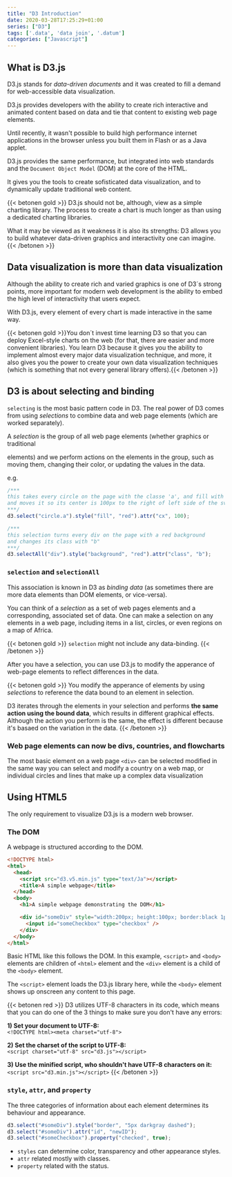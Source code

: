 ```yaml
---
title: "D3 Introduction"
date: 2020-03-28T17:25:29+01:00
series: ["D3"]
tags: ['.data', 'data join', '.datum']
categories: ["Javascript"]
---
```


## What is D3.js
D3.js stands for _data-driven documents_ and it was created to fill a demand for web-accessible data visualization.

D3.js provides developers with the ability to create rich interactive and animated content based on data and tie that content to existing web page elements.

Until recently, it wasn't possible to build high performance internet applications in the browser unless you built them in Flash or as a Java applet.

D3.js provides the same performance, but integrated into web standards and the `Document Object Model` (DOM) at the core of the HTML. 

It gives you the tools to create sofisticated data visualization, and to dynamically update traditional web content. 

{{< betonen gold >}}
D3.js should not be, although, view as a simple charting library. The process to create a chart is much longer as than using a dedicated charting libraries.

What it may be viewed as it weakness it is also its strengths: D3 allows you to build whatever data-driven graphics and interactivity one can imagine.
{{< /betonen >}}


## Data visualization is more than data visualization

Although the ability to create rich and varied graphics is one of D3´s strong points, more important for modern web development is the ability to embed the high level of interactivity that users expect. 

With D3.js, every element of every chart is made interactive in the same way.


{{< betonen gold >}}You don´t invest time learning D3 so that you can deploy Excel-style charts on the web (for that, there are easier and more convenient libraries).
You learn D3 because it gives you the ability to implement almost every major data visualization technique, and more, it also gives you the power to create your own data visualization techniques (which is something that not every general library offers).{{< /betonen >}}

## D3 is about selecting and binding

`selecting` is the most basic pattern code in D3. The real power of D3 comes from using _selections_ to combine data and web page elements (which are worked separately).

A _selection_ is the group of all web page elements (whether graphics or traditional <div> elements) and we perform actions on the elements in the group, such as moving them, changing their color, or updating the values in the data.

e.g.

```javascript
/***
this takes every circle on the page with the classe 'a', and fill with red
and moves it so its center is 100px to the right of left side of the svg canvas.
***/ 
d3.select("circle.a").style("fill", "red").attr("cx", 100); 

/***
this selection turns every div on the page with a red background 
and changes its class with "b"
***/ 
d3.selectAll("div").style("background", "red").attr("class", "b"); 
```


### `selection` and `selectionAll`
This association is known in D3 as _binding data_ (as sometimes there are more data elements than DOM elements, or vice-versa).

You can think of a _selection_ as a set of web pages elements and a corresponding, associated set of data. One can make a selection on any elements in a web page, including items in a list, circles, or even regions on a map of Africa.

{{< betonen gold >}}
`selection` might not include any data-binding.
{{< /betonen >}}

After you have a selection, you can use D3.js to modify the apperance of web-page elements to reflect differences in the data.

{{< betonen gold >}}
You modify the apperance of elements by using _selections_ to reference the data bound to an element in selection. 

D3 iterates through the elements in your selection and performs **the same action using the bound data**, which results in different graphical effects. Although the action you perform is the same, the effect is different because it's basaed on the variation in the data.
{{< /betonen >}}

### Web page elements can now be divs, countries, and flowcharts
The most basic element on a web page `<div>` can be selected modified in the same way you can select and modify a country on a web map, or individual circles and lines that make up a complex data visualization

## Using HTML5

The only requirement to visualize D3.js is a modern web browser.

### The DOM
A webpage is structured according to the DOM.

```html
<!DOCTYPE html>
<html>
  <head>
    <script src="d3.v5.min.js" type="text/Ja"></script>
    <title>A simple webpage</title>
  </head>
  <body>
    <h1>A simple webpage demonstrating the DOM</h1>

    <div id="someDiv" style="width:200px; height:100px; border:black 1px solid;">
      <input id="someCheckbox" type="checkbox" />
    </div>
  </body>
</html>
```
Basic HTML like this follows the DOM. In this example, `<script>` and `<body>` elements are children of `<html>` element and the `<div>` element is a child of the `<body>` element.

The `<script>` element loads the D3.js library here, while the `<body>` element shows up onscreen any content to this page.

{{< betonen red >}}
D3 utilizes UTF-8 characters in its code, which means that you can do one of the 3 things to make sure you don't have any errors:

**1) Set your document to UTF-8:**  
`<!DOCTYPE html><meta charset="utf-8">`

**2) Set the charset of the script to UTF-8:**  
`<script charset="utf-8" src="d3.js"></script>`

**3) Use the minified script, who shouldn't have UTF-8 characters on it:**  
`<script src="d3.min.js"></script>`
{{< /betonen >}}

### `style`, `attr`, and `property`
The three categories of information about each element determines its behaviour and appearance.

```javascript
d3.select("#someDiv").style("border", "5px darkgray dashed");
d3.select("#someDiv").attr("id", "newID");
d3.select("#someCheckbox").property("checked", true);
```
- `styles` can determine color, transparency and other appearance styles.
- `attr` related mostly with classes.
- `property` related with the status.
